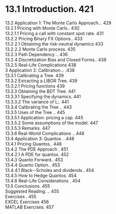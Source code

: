 # 13.1 Introduction. 421  

13.2 Application 1: The Monte Carlo Approach... 429   
13.2.1 Pricing with Monte Carlo.. 430   
13.2.1.1 Pricing a call with constant spot rate. 431   
13.2.2 Pricing Binary FX Options.. 433   
13.2.2.1 Obtaining the risk-neutral dynamics 433   
13.2.2.2 Monte Carlo process. 435   
13.2.3 Path Dependency .. 436   
13.2.4 Discretization Bias and Closed Forms.. 438   
13.2.5 Real-Life Complications 438   
3 Application 2: Calibration... .438   
13.3.1 Calibrating a Tree. 439   
13.3.2 Extracting a LIBOR Tree. 439   
13.3.2.1 Pricing functions 439   
13.3.3 Obtaining the BDT Tree. 441   
13.3.3.1 Specifying the dynamics. 441   
13.3.3.2 The variance of L;. 441   
13.3.4 Calibrating the Tree .. 443   
13.3.5 Uses of the Tree .. 445   
13.3.5.1 Application: pricing a cap. 445   
13.3.5.2 Some assumptions of the model. 447   
13.3.5.3 Remarks. 447   
13.3.6 Real-World Complications .. 448   
13.4 Application 3: Quantos . .448   
13.4.1 Pricing Quantos.. 448   
13.4.2 The PDE Approach . 451   
13.4.2.1 A PDE for quantos. 452   
13.4.3 Quanto Forward.. 453   
13.4.4 Quanto Option.. 453   
13.4.4.1 Black--Scholes and dividends.. 454   
13.4.5 How to Hedge Quantos. 454   
13.4.6 Real-Life Considerations . 454   
13.5 Conclusions. 455   
Suggested Reading. .. 455   
Exercises . 455   
EXCEL Exercises 456   
MATLAB Exercises. 457  
